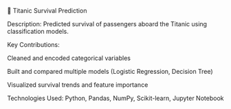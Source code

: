 🚢 Titanic Survival Prediction

Description:
Predicted survival of passengers aboard the Titanic using classification models.

Key Contributions:

Cleaned and encoded categorical variables

Built and compared multiple models (Logistic Regression, Decision Tree)

Visualized survival trends and feature importance

Technologies Used:
Python, Pandas, NumPy, Scikit-learn, Jupyter Notebook
